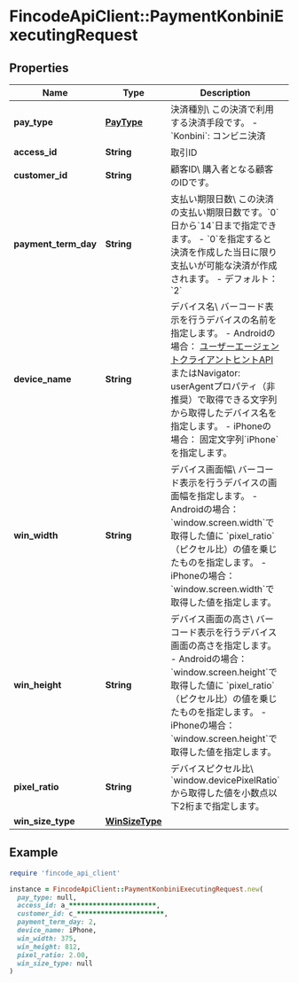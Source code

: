 # FincodeApiClient::PaymentKonbiniExecutingRequest

## Properties

| Name | Type | Description | Notes |
| ---- | ---- | ----------- | ----- |
| **pay_type** | [**PayType**](PayType.md) | 決済種別\\ この決済で利用する決済手段です。  - &#x60;Konbini&#x60;: コンビニ決済  |  |
| **access_id** | **String** | 取引ID  |  |
| **customer_id** | **String** | 顧客ID\\ 購入者となる顧客のIDです。  | [optional] |
| **payment_term_day** | **String** | 支払い期限日数\\ この決済の支払い期限日数です。&#x60;0&#x60;日から&#x60;14&#x60;日まで指定できます。  - &#x60;0&#x60;を指定すると決済を作成した当日に限り支払いが可能な決済が作成されます。 - デフォルト：&#x60;2&#x60;  | [optional] |
| **device_name** | **String** | デバイス名\\ バーコード表示を行うデバイスの名前を指定します。  - Androidの場合： [ユーザーエージェントクライアントヒントAPI](https://developer.mozilla.org/ja/docs/Web/API/User-Agent_Client_Hints_API)またはNavigator: userAgentプロパティ（非推奨）で取得できる文字列から取得したデバイス名を指定します。 - iPhoneの場合： 固定文字列&#x60;iPhone&#x60;を指定します。  |  |
| **win_width** | **String** | デバイス画面幅\\ バーコード表示を行うデバイスの画面幅を指定します。  - Androidの場合： &#x60;window.screen.width&#x60;で取得した値に &#x60;pixel_ratio&#x60;（ピクセル比）の値を乗じたものを指定します。 - iPhoneの場合： &#x60;window.screen.width&#x60;で取得した値を指定します。  |  |
| **win_height** | **String** | デバイス画面の高さ\\ バーコード表示を行うデバイス画面の高さを指定します。  - Androidの場合： &#x60;window.screen.height&#x60;で取得した値に &#x60;pixel_ratio&#x60;（ピクセル比）の値を乗じたものを指定します。 - iPhoneの場合： &#x60;window.screen.height&#x60;で取得した値を指定します。  |  |
| **pixel_ratio** | **String** | デバイスピクセル比\\ &#x60;window.devicePixelRatio&#x60;から取得した値を小数点以下2桁まで指定します。  |  |
| **win_size_type** | [**WinSizeType**](WinSizeType.md) |  |  |

## Example

```ruby
require 'fincode_api_client'

instance = FincodeApiClient::PaymentKonbiniExecutingRequest.new(
  pay_type: null,
  access_id: a_**********************,
  customer_id: c_**********************,
  payment_term_day: 2,
  device_name: iPhone,
  win_width: 375,
  win_height: 812,
  pixel_ratio: 2.00,
  win_size_type: null
)
```

